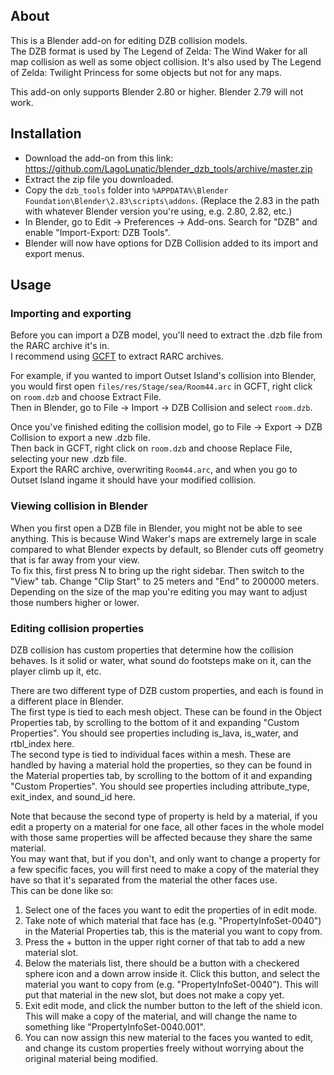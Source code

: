 
## About

This is a Blender add-on for editing DZB collision models.  
The DZB format is used by The Legend of Zelda: The Wind Waker for all map collision as well as some object collision. It's also used by The Legend of Zelda: Twilight Princess for some objects but not for any maps.  

This add-on only supports Blender 2.80 or higher. Blender 2.79 will not work.  

## Installation

* Download the add-on from this link: https://github.com/LagoLunatic/blender_dzb_tools/archive/master.zip
* Extract the zip file you downloaded.
* Copy the `dzb_tools` folder into `%APPDATA%\Blender Foundation\Blender\2.83\scripts\addons`. (Replace the 2.83 in the path with whatever Blender version you're using, e.g. 2.80, 2.82, etc.)
* In Blender, go to Edit -> Preferences -> Add-ons. Search for "DZB" and enable "Import-Export: DZB Tools".
* Blender will now have options for DZB Collision added to its import and export menus.

## Usage

### Importing and exporting

Before you can import a DZB model, you'll need to extract the .dzb file from the RARC archive it's in.  
I recommend using [GCFT](https://github.com/LagoLunatic/GCFT) to extract RARC archives.  

For example, if you wanted to import Outset Island's collision into Blender, you would first open `files/res/Stage/sea/Room44.arc` in GCFT, right click on `room.dzb` and choose Extract File.  
Then in Blender, go to File -> Import -> DZB Collision and select `room.dzb`.  

Once you've finished editing the collision model, go to File -> Export -> DZB Collision to export a new .dzb file.  
Then back in GCFT, right click on `room.dzb` and choose Replace File, selecting your new .dzb file.  
Export the RARC archive, overwriting `Room44.arc`, and when you go to Outset Island ingame it should have your modified collision.  

### Viewing collision in Blender

When you first open a DZB file in Blender, you might not be able to see anything. This is because Wind Waker's maps are extremely large in scale compared to what Blender expects by default, so Blender cuts off geometry that is far away from your view.  
To fix this, first press N to bring up the right sidebar. Then switch to the "View" tab. Change "Clip Start" to 25 meters and "End" to 200000 meters.  
Depending on the size of the map you're editing you may want to adjust those numbers higher or lower.  

### Editing collision properties

DZB collision has custom properties that determine how the collision behaves. Is it solid or water, what sound do footsteps make on it, can the player climb up it, etc.  

There are two different type of DZB custom properties, and each is found in a different place in Blender.  
The first type is tied to each mesh object. These can be found in the Object Properties tab, by scrolling to the bottom of it and expanding "Custom Properties". You should see properties including is_lava, is_water, and rtbl_index here.  
The second type is tied to individual faces within a mesh. These are handled by having a material hold the properties, so they can be found in the Material properties tab, by scrolling to the bottom of it and expanding "Custom Properties". You should see properties including attribute_type, exit_index, and sound_id here.  

Note that because the second type of property is held by a material, if you edit a property on a material for one face, all other faces in the whole model with those same properties will be affected because they share the same material.  
You may want that, but if you don't, and only want to change a property for a few specific faces, you will first need to make a copy of the material they have so that it's separated from the material the other faces use.  
This can be done like so:  
1. Select one of the faces you want to edit the properties of in edit mode.
2. Take note of which material that face has (e.g. "PropertyInfoSet-0040") in the Material Properties tab, this is the material you want to copy from.
3. Press the + button in the upper right corner of that tab to add a new material slot.
4. Below the materials list, there should be a button with a checkered sphere icon and a down arrow inside it. Click this button, and select the material you want to copy from (e.g. "PropertyInfoSet-0040"). This will put that material in the new slot, but does not make a copy yet.
5. Exit edit mode, and click the number button to the left of the shield icon. This will make a copy of the material, and will change the name to something like "PropertyInfoSet-0040.001".
6. You can now assign this new material to the faces you wanted to edit, and change its custom properties freely without worrying about the original material being modified.
